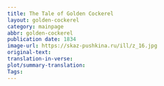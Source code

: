 ```yaml
---
title: The Tale of Golden Cockerel
layout: golden-cockerel
category: mainpage
abbr: golden-cockerel
publication date: 1834
image-url: https://skaz-pushkina.ru/ill/z_16.jpg
original-text:
translation-in-verse:
plot/summary-translation: 
Tags:
---
```

